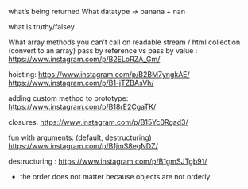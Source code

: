 what’s being returned
What datatype -> banana + nan

what is truthy/falsey


What array methods you can’t call on readable stream / html collection (convert to an array)
pass by reference vs pass by value : https://www.instagram.com/p/B2ELoRZA_Gm/

hoisting: https://www.instagram.com/p/B2BM7yngkAE/
https://www.instagram.com/p/B1-jTZBAsVh/

adding custom method to prototype: https://www.instagram.com/p/B18rE2CgaTK/

closures: https://www.instagram.com/p/B15Yc0Rgad3/


fun with arguments:
(default, destructuring)
https://www.instagram.com/p/B1jmS8egNDZ/

destructuring : https://www.instagram.com/p/B1gmSJTgb91/
- the order does not matter because objects are not orderly